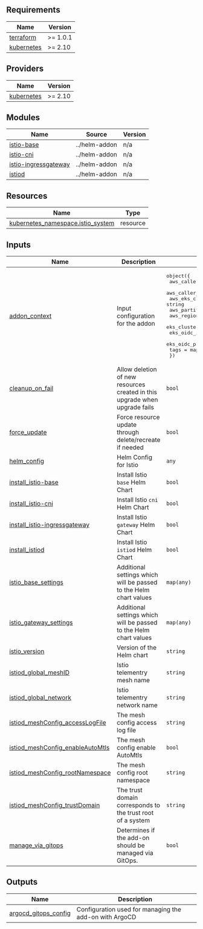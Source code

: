 <!-- BEGIN_TF_DOCS -->
## Requirements

| Name | Version |
|------|---------|
| <a name="requirement_terraform"></a> [terraform](#requirement\_terraform) | >= 1.0.1 |
| <a name="requirement_kubernetes"></a> [kubernetes](#requirement\_kubernetes) | >= 2.10 |

## Providers

| Name | Version |
|------|---------|
| <a name="provider_kubernetes"></a> [kubernetes](#provider\_kubernetes) | >= 2.10 |

## Modules

| Name | Source | Version |
|------|--------|---------|
| <a name="module_istio-base"></a> [istio-base](#module\_istio-base) | ../helm-addon | n/a |
| <a name="module_istio-cni"></a> [istio-cni](#module\_istio-cni) | ../helm-addon | n/a |
| <a name="module_istio-ingressgateway"></a> [istio-ingressgateway](#module\_istio-ingressgateway) | ../helm-addon | n/a |
| <a name="module_istiod"></a> [istiod](#module\_istiod) | ../helm-addon | n/a |

## Resources

| Name | Type |
|------|------|
| [kubernetes_namespace.istio_system](https://registry.terraform.io/providers/hashicorp/kubernetes/latest/docs/resources/namespace) | resource |

## Inputs

| Name | Description | Type | Default | Required |
|------|-------------|------|---------|:--------:|
| <a name="input_addon_context"></a> [addon\_context](#input\_addon\_context) | Input configuration for the addon | <pre>object({<br>    aws_caller_identity_account_id = string<br>    aws_caller_identity_arn        = string<br>    aws_eks_cluster_endpoint       = string<br>    aws_partition_id               = string<br>    aws_region_name                = string<br>    eks_cluster_id                 = string<br>    eks_oidc_issuer_url            = string<br>    eks_oidc_provider_arn          = string<br>    tags                           = map(string)<br>  })</pre> | n/a | yes |
| <a name="input_cleanup_on_fail"></a> [cleanup\_on\_fail](#input\_cleanup\_on\_fail) | Allow deletion of new resources created in this upgrade when upgrade fails | `bool` | `true` | no |
| <a name="input_force_update"></a> [force\_update](#input\_force\_update) | Force resource update through delete/recreate if needed | `bool` | `false` | no |
| <a name="input_helm_config"></a> [helm\_config](#input\_helm\_config) | Helm Config for Istio | `any` | `{}` | no |
| <a name="input_install_istio-base"></a> [install\_istio-base](#input\_install\_istio-base) | Install Istio `base` Helm Chart | `bool` | `true` | no |
| <a name="input_install_istio-cni"></a> [install\_istio-cni](#input\_install\_istio-cni) | Install Istio `cni` Helm Chart | `bool` | `true` | no |
| <a name="input_install_istio-ingressgateway"></a> [install\_istio-ingressgateway](#input\_install\_istio-ingressgateway) | Install Istio `gateway` Helm Chart | `bool` | `true` | no |
| <a name="input_install_istiod"></a> [install\_istiod](#input\_install\_istiod) | Install Istio `istiod` Helm Chart | `bool` | `true` | no |
| <a name="input_istio_base_settings"></a> [istio\_base\_settings](#input\_istio\_base\_settings) | Additional settings which will be passed to the Helm chart values | `map(any)` | `{}` | no |
| <a name="input_istio_gateway_settings"></a> [istio\_gateway\_settings](#input\_istio\_gateway\_settings) | Additional settings which will be passed to the Helm chart values | `map(any)` | `{}` | no |
| <a name="input_istio_version"></a> [istio\_version](#input\_istio\_version) | Version of the Helm chart | `string` | `"1.15.2"` | no |
| <a name="input_istiod_global_meshID"></a> [istiod\_global\_meshID](#input\_istiod\_global\_meshID) | Istio telementry mesh name | `string` | `"mesh1"` | no |
| <a name="input_istiod_global_network"></a> [istiod\_global\_network](#input\_istiod\_global\_network) | Istio telementry network name | `string` | `"network1"` | no |
| <a name="input_istiod_meshConfig_accessLogFile"></a> [istiod\_meshConfig\_accessLogFile](#input\_istiod\_meshConfig\_accessLogFile) | The mesh config access log file | `string` | `"/dev/stdout"` | no |
| <a name="input_istiod_meshConfig_enableAutoMtls"></a> [istiod\_meshConfig\_enableAutoMtls](#input\_istiod\_meshConfig\_enableAutoMtls) | The mesh config enable AutoMtls | `bool` | `"true"` | no |
| <a name="input_istiod_meshConfig_rootNamespace"></a> [istiod\_meshConfig\_rootNamespace](#input\_istiod\_meshConfig\_rootNamespace) | The mesh config root namespace | `string` | `"istio-system"` | no |
| <a name="input_istiod_meshConfig_trustDomain"></a> [istiod\_meshConfig\_trustDomain](#input\_istiod\_meshConfig\_trustDomain) | The trust domain corresponds to the trust root of a system | `string` | `"td1"` | no |
| <a name="input_manage_via_gitops"></a> [manage\_via\_gitops](#input\_manage\_via\_gitops) | Determines if the add-on should be managed via GitOps. | `bool` | `false` | no |

## Outputs

| Name | Description |
|------|-------------|
| <a name="output_argocd_gitops_config"></a> [argocd\_gitops\_config](#output\_argocd\_gitops\_config) | Configuration used for managing the add-on with ArgoCD |
<!-- END_TF_DOCS -->